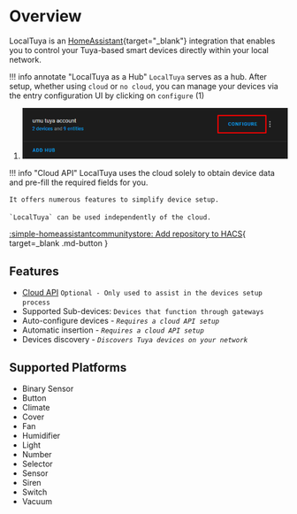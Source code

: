 # Overview
LocalTuya is an [HomeAssistant](https://www.home-assistant.io/){target="_blank"} integration that enables you to control your Tuya-based smart devices directly within your local network. 

!!! info annotate "LocalTuya as a Hub"
    `LocalTuya` serves as a hub. After setup, whether using `cloud` or `no cloud`, you can manage your devices via the entry configuration UI by clicking on `configure` (1)

1. ![](images/configure.png)
 
!!! info "Cloud API"
    LocalTuya uses the cloud solely to obtain device data and pre-fill the required fields for you.

    It offers numerous features to simplify device setup.

    `LocalTuya` can be used independently of the cloud.

[:simple-homeassistantcommunitystore: Add repository to HACS](https://my.home-assistant.io/redirect/hacs_repository/?category=integration&repository=hass-localtuya&owner=xZetsubou){ target=_blank .md-button }

## Features
<!-- - Supported protocols: `3.1`, `3.2`, `3.3`, `3.4`, and `3.5` -->
- [Cloud API](/cloud_api) `Optional - Only used to assist in the devices setup process`
- Supported Sub-devices: `Devices that function through gateways`
- Auto-configure devices - *`Requires a cloud API setup`*
- Automatic insertion - *`Requires a cloud API setup`*
- Devices discovery - *`Discovers Tuya devices on your network`* 

## Supported Platforms
- Binary Sensor
- Button
- Climate
- Cover
- Fan
- Humidifier
- Light
- Number
- Selector
- Sensor
- Siren
- Switch
- Vacuum
